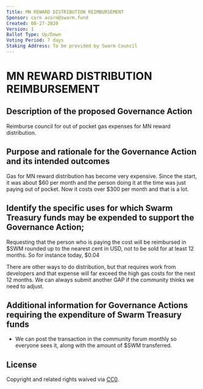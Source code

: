 ```yaml
---
Title: MN REWARD DISTRIBUTION REIMBURSEMENT
Sponsor: corn acorn@swarm.fund
Created: 08-27-2020
Version: 1
Ballot Type: Up/Down
Voting Period: 7 days
Staking Address: To be provided by Swarm Council
---
```


# MN REWARD DISTRIBUTION REIMBURSEMENT

## Description of the proposed Governance Action
Reimburse council for out of pocket gas expenses for MN reward distribution. 
## Purpose and rationale for the Governance Action and its intended outcomes
Gas for MN reward distribution has become very expensive. Since the start, it was about $60 per month and the person doing it at the time was just paying out of pocket. Now it costs over $300 per month and that is a lot. 
## Identify the specific uses for which Swarm Treasury funds may be expended to support the Governance Action;

Requesting that the person who is paying the cost will be reimbursed in $SWM rounded up to the nearest cent in USD, not to be sold for at least 12 months. So for instance today, $0.04 

There are other ways to do distribution, but that requires work from developers and that expense will far exceed the high gas costs for the next 12 months. We can always submit another GAP if the community thinks we need to adjust.

## Additional information for Governance Actions requiring the expenditure of Swarm Treasury funds
- We can post the transaction in the community forum monthly so everyone sees it, along with the amount of $SWM transferred. 

## License
Copyright and related rights waived via [CC0](https://creativecommons.org/publicdomain/zero/1.0/).
